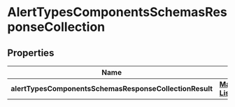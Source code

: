 # AlertTypesComponentsSchemasResponseCollection

## Properties
Name | Type | Description | Notes
------------ | ------------- | ------------- | -------------
**alertTypesComponentsSchemasResponseCollectionResult** | [**Map&lt;String, List&lt;AlertTypes&gt;&gt;**](List.md) |  |  [optional]
